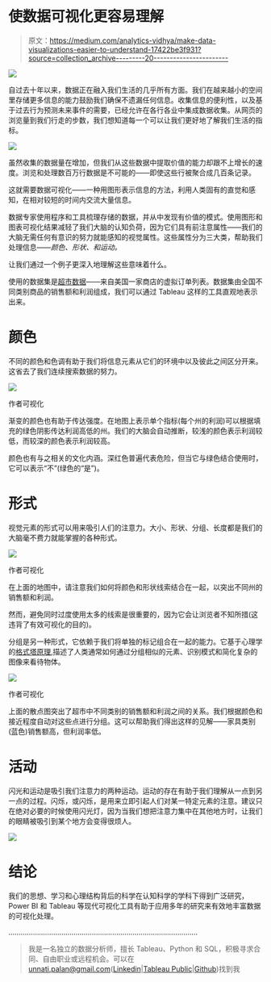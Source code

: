 # 使数据可视化更容易理解

> 原文：<https://medium.com/analytics-vidhya/make-data-visualizations-easier-to-understand-17422be3f931?source=collection_archive---------20----------------------->

![](img/4ed63ffa4e8802e2235fc4c53e3eea7c.png)

自过去十年以来，数据正在融入我们生活的几乎所有方面。我们在越来越小的空间里存储更多信息的能力鼓励我们确保不遗漏任何信息。收集信息的便利性，以及基于过去行为预测未来事件的需要，已经允许在各行各业中集成数据收集。从网页的浏览量到我们行走的步数，我们想知道每一个可以让我们更好地了解我们生活的指标。

![](img/a0fac752c25d5be900b99ca809b58b07.png)

虽然收集的数据量在增加，但我们从这些数据中提取价值的能力却跟不上增长的速度。浏览和处理数百万行数据是不可能的——即使这些行被聚合成几百条记录。

这就需要数据可视化——一种用图形表示信息的方法，利用人类固有的直觉和感知，在相对较短的时间内交流大量信息。

数据专家使用程序和工具梳理存储的数据，并从中发现有价值的模式。使用图形和图表可视化结果减轻了我们大脑的认知负荷，因为它们具有前注意属性——我们的大脑无需任何有意识的努力就能感知的视觉属性。这些属性分为三大类，帮助我们处理信息——*颜色、形状、*和*运动。*

让我们通过一个例子更深入地理解这些意味着什么。

使用的数据集是[超市数据](https://data.world/stanke/sample-superstore-2018)——来自美国一家商店的虚拟订单列表。数据集由全国不同类别商品的销售额和利润组成，我们可以通过 Tableau 这样的工具直观地表示出来。

# 颜色

不同的颜色和色调有助于我们将信息元素从它们的环境中以及彼此之间区分开来。这省去了我们连续搜索数据的努力。

![](img/e528ba249beb449185f2b584c3c0d083.png)

作者可视化

渐变的颜色也有助于传达强度。在地图上表示单个指标(每个州的利润)可以根据填充的绿色阴影传达利润高低的州。我们的大脑会自动推断，较浅的颜色表示利润较低，而较深的颜色表示利润较高。

颜色也有与之相关的文化内涵。深红色普遍代表危险，但当它与绿色结合使用时，它可以表示“不”(绿色的“是”)。

# 形式

视觉元素的形式可以用来吸引人们的注意力。大小、形状、分组、长度都是我们的大脑毫不费力就能掌握的各种形式。

![](img/395b0556049d700fd5d370dd0cbc762a.png)

作者可视化

在上面的地图中，请注意我们如何将颜色和形状线索结合在一起，以突出不同州的销售额和利润。

然而，避免同时过度使用太多的线索是很重要的，因为它会让浏览者不知所措(这违背了有效可视化的目的)。

分组是另一种形式，它依赖于我们将单独的标记组合在一起的能力。它基于心理学的[格式塔原理](https://www.interaction-design.org/literature/topics/gestalt-principles),描述了人类通常如何通过分组相似的元素、识别模式和简化复杂的图像来看待物体。

![](img/c307f4fd1968e2b108aff89a7c6520a5.png)

作者可视化

上面的散点图突出了超市中不同类别的销售额和利润之间的关系。我们根据颜色和接近程度自动对这些点进行分组。这可以帮助我们得出这样的见解——家具类别(蓝色)销售额高，但利润率低。

# 活动

闪光和运动是吸引我们注意力的两种运动。运动的存在有助于我们理解从一点到另一点的过程。闪烁，或闪烁，是用来立即引起人们对某一特定元素的注意。建议只在绝对必要的时候使用闪光灯，因为当我们想把注意力集中在其他地方时，让我们的眼睛被吸引到某个地方会变得很烦人。

![](img/e173ff138a84e5c6a7447df5ac5383a6.png)

# 结论

我们的思想、学习和心理结构背后的科学在认知科学的学科下得到广泛研究，Power BI 和 Tableau 等现代可视化工具有助于应用多年的研究来有效地丰富数据的可视化处理。

…………………………………………………………………………………

> 我是一名独立的数据分析师，擅长 Tableau、Python 和 SQL，积极寻求合同、自由职业或远程机会。可以在 unnati.palan@gmail.com([Linkedin](https://www.linkedin.com/in/unnati-palan/)|[Tableau Public](https://public.tableau.com/profile/unnati7899#!/)|[Github](https://github.com/unnatipalan))找到我